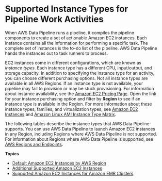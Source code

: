 # Supported Instance Types for Pipeline Work Activities<a name="dp-supported-instance-types"></a>

When AWS Data Pipeline runs a pipeline, it compiles the pipeline components to create a set of actionable Amazon EC2 instances\. Each instance contains all the information for performing a specific task\. The complete set of instances is the to\-do list of the pipeline\. AWS Data Pipeline hands the instances out to task runners to process\.

EC2 instances come in different configurations, which are known as *instance types*\. Each instance type has a different CPU, input/output, and storage capacity\. In addition to specifying the instance type for an activity, you can choose different purchasing options\. Not all instance types are available in all AWS Regions\. If an instance type is not available, your pipeline may fail to provision or may be stuck provisioning\. For information about instance availability, see the [Amazon EC2 Pricing Page](https://aws.amazon.com//ec2/pricing)\. Open the link for your instance purchasing option and filter by **Region** to see if an instance type is available in the Region\. For more information about these instance types, families, and virtualization types, see [Amazon EC2 Instances](https://aws.amazon.com/ec2/instance-types/) and [Amazon Linux AMI Instance Type Matrix](https://aws.amazon.com/amazon-linux-ami/instance-type-matrix/)\.

The following tables describe the instance types that AWS Data Pipeline supports\. You can use AWS Data Pipeline to launch Amazon EC2 instances in any Region, including Regions where AWS Data Pipeline is not supported\. For information about Regions where AWS Data Pipeline is supported, see [AWS Regions and Endpoints](https://docs.aws.amazon.com/general/latest/gr/rande.html#datapipeline_region)\. 

**Topics**
+ [Default Amazon EC2 Instances by AWS Region](dp-ec2-default-instance-types.md)
+ [Additional Supported Amazon EC2 Instances](dp-ec2-supported-instance-types.md)
+ [Supported Amazon EC2 Instances for Amazon EMR Clusters](dp-emr-supported-instance-types.md)